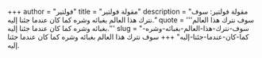 +++
author = "فولتير"
title = "مقولة فولتير"
description = "مقولة فولتير: سوف نترك هذا العالم بغبائه وشره كما كان عندما جئنا إليه."
quote = '''سوف نترك هذا العالم بغبائه وشره كما كان عندما جئنا إليه.'''
slug = "سوف-نترك-هذا-العالم-بغبائه-وشره-كما-كان-عندما-جئنا-إليه"
+++
سوف نترك هذا العالم بغبائه وشره كما كان عندما جئنا إليه.
